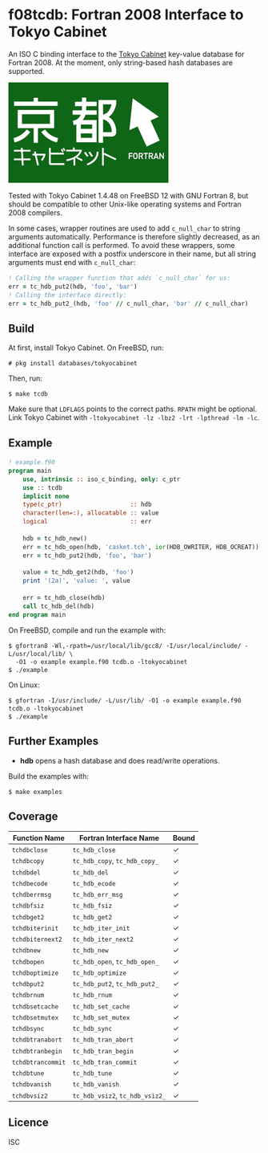 # f08tcdb: Fortran 2008 Interface to Tokyo Cabinet
An ISO C binding interface to the
[Tokyo Cabinet](https://fallabs.com/tokyocabinet/) key-value database for Fortran
2008. At the moment, only string-based hash databases are supported.

![Tokyo Cabinet](logo.png)

Tested with Tokyo Cabinet 1.4.48 on FreeBSD 12 with GNU Fortran 8, but should be
compatible to other Unix-like operating systems and Fortran 2008 compilers.

In some cases, wrapper routines are used to add `c_null_char` to string
arguments automatically. Performance is therefore slightly decreased, as an
additional function call is performed. To avoid these wrappers, some interface
are exposed with a postfix underscore in their name, but all string arguments
must end with `c_null_char`:

```fortran
! Calling the wrapper function that adds `c_null_char` for us:
err = tc_hdb_put2(hdb, 'foo', 'bar')
! Calling the interface directly:
err = tc_hdb_put2_(hdb, 'foo' // c_null_char, 'bar' // c_null_char)
```

## Build
At first, install Tokyo Cabinet. On FreeBSD, run:

```
# pkg install databases/tokyocabinet
```

Then, run:

```
$ make tcdb
```

Make sure that `LDFLAGS` points to the correct paths. `RPATH` might be
optional. Link Tokyo Cabinet with `-ltokyocabinet -lz -lbz2 -lrt -lpthread -lm
-lc`.

## Example

```fortran
! example.f90
program main
    use, intrinsic :: iso_c_binding, only: c_ptr
    use :: tcdb
    implicit none
    type(c_ptr)                   :: hdb
    character(len=:), allocatable :: value
    logical                       :: err

    hdb = tc_hdb_new()
    err = tc_hdb_open(hdb, 'casket.tch', ior(HDB_OWRITER, HDB_OCREAT))
    err = tc_hdb_put2(hdb, 'foo', 'bar')

    value = tc_hdb_get2(hdb, 'foo')
    print '(2a)', 'value: ', value

    err = tc_hdb_close(hdb)
    call tc_hdb_del(hdb)
end program main
```

On FreeBSD, compile and run the example with:

```
$ gfortran8 -Wl,-rpath=/usr/local/lib/gcc8/ -I/usr/local/include/ -L/usr/local/lib/ \
  -O1 -o example example.f90 tcdb.o -ltokyocabinet
$ ./example
```

On Linux:

```
$ gfortran -I/usr/include/ -L/usr/lib/ -O1 -o example example.f90 tcdb.o -ltokyocabinet
$ ./example
```

## Further Examples

* **hdb** opens a hash database and does read/write operations.

Build the examples with:

```
$ make examples
```

## Coverage

| Function Name     | Fortran Interface Name          | Bound |
|-------------------|---------------------------------|-------|
| `tchdbclose`      | `tc_hdb_close`                  |   ✓   |
| `tchdbcopy`       | `tc_hdb_copy`, `tc_hdb_copy_`   |   ✓   |
| `tchdbdel`        | `tc_hdb_del`                    |   ✓   |
| `tchdbecode`      | `tc_hdb_ecode`                  |   ✓   |
| `tchdberrmsg`     | `tc_hdb_err_msg`                |   ✓   |
| `tchdbfsiz`       | `tc_hdb_fsiz`                   |   ✓   |
| `tchdbget2`       | `tc_hdb_get2`                   |   ✓   |
| `tchdbiterinit`   | `tc_hdb_iter_init`              |   ✓   |
| `tchdbiternext2`  | `tc_hdb_iter_next2`             |   ✓   |
| `tchdbnew`        | `tc_hdb_new`                    |   ✓   |
| `tchdbopen`       | `tc_hdb_open`, `tc_hdb_open_`   |   ✓   |
| `tchdboptimize`   | `tc_hdb_optimize`               |   ✓   |
| `tchdbput2`       | `tc_hdb_put2`, `tc_hdb_put2_`   |   ✓   |
| `tchdbrnum`       | `tc_hdb_rnum`                   |   ✓   |
| `tchdbsetcache`   | `tc_hdb_set_cache`              |   ✓   |
| `tchdbsetmutex`   | `tc_hdb_set_mutex`              |   ✓   |
| `tchdbsync`       | `tc_hdb_sync`                   |   ✓   |
| `tchdbtranabort`  | `tc_hdb_tran_abort`             |   ✓   |
| `tchdbtranbegin`  | `tc_hdb_tran_begin`             |   ✓   |
| `tchdbtrancommit` | `tc_hdb_tran_commit`            |   ✓   |
| `tchdbtune`       | `tc_hdb_tune`                   |   ✓   |
| `tchdbvanish`     | `tc_hdb_vanish`                 |   ✓   |
| `tchdbvsiz2`      | `tc_hdb_vsiz2`, `tc_hdb_vsiz2_` |   ✓   |

## Licence
ISC
